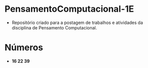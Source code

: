 # PensamentoComputacional-1E

- Repositório criado para a postagem de trabalhos e atividades da disciplina de Pensamento Computacional.
##
# Números
- **16 22 39**
